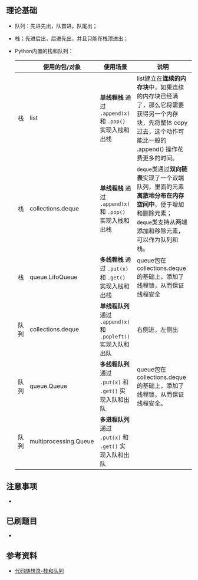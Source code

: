 ## 理论基础
- 队列：先进先出，队首进，队尾出；
- 栈；先进后出，后进先出，并且只能在栈顶进出；
- Python内置的栈和队列：

    |      | 使用的包/对象         | 使用场景                                                     | 说明                                                         |
    | ---- | --------------------- | ------------------------------------------------------------ | ------------------------------------------------------------ |
    | 栈   | list                  | **单线程栈** 通过 `.append(x)` 和 `.pop()` 实现入栈和出栈    | list建立在**连续的内存块**中，如果连续的内存块已经满了，那么它将需要获得另一个内存块，先将整体 copy 过去，这个动作可能比一般的 .append() 操作花费更多的时间。 |
    | 栈   | collections.deque     | **单线程栈** 通过 `.append(x)` 和 `.pop()` 实现入栈和出栈    | `deque`类通过**双向链表**实现了一个双端队列，里面的元素**离散地分布在内存空间中**，便于增加和删除元素；<br />`deque`类支持从两端添加和移除元素，可以作为队列和栈。 |
    | 栈   | queue.LifoQueue       | **多线程栈** 通过 `.put(x)` 和 `.get()` 实现入栈和出栈       | queue包在collections.deque的基础上，添加了线程锁，从而保证线程安全 |
    | 队列 | collections.deque     | **单线程队列** 通过 `.append(x)` 和 `.popleft()` 实现入队和出队 | 右侧进，左侧出                                               |
    | 队列 | queue.Queue           | **多线程队列** 通过 `.put(x)` 和 `.get()` 实现入队和出队     | queue包在collections.deque的基础上，添加了线程锁，从而保证线程安全。 |
    | 队列 | multiprocessing.Queue | **多进程队列** 通过 `.put(x)` 和 `.get()` 实现入队和出队     |                                                              |


## 注意事项
- 

## 已刷题目
- 

## 参考资料
- [代码随想录-栈和队列](https://www.programmercarl.com/%E6%A0%88%E4%B8%8E%E9%98%9F%E5%88%97%E6%80%BB%E7%BB%93.html#%E6%A0%88%E5%9C%A8%E7%B3%BB%E7%BB%9F%E4%B8%AD%E7%9A%84%E5%BA%94%E7%94%A8)
